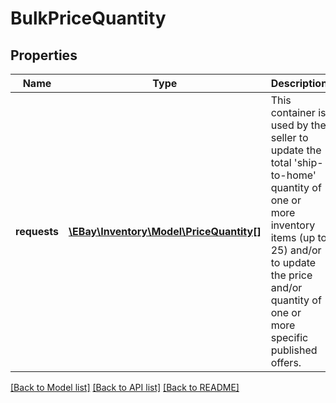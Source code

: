 # BulkPriceQuantity

## Properties
Name | Type | Description | Notes
------------ | ------------- | ------------- | -------------
**requests** | [**\EBay\Inventory\Model\PriceQuantity[]**](PriceQuantity.md) | This container is used by the seller to update the total &#x27;ship-to-home&#x27; quantity of one or more inventory items (up to 25) and/or to update the price and/or quantity of one or more specific published offers. | [optional] 

[[Back to Model list]](../../README.md#documentation-for-models) [[Back to API list]](../../README.md#documentation-for-api-endpoints) [[Back to README]](../../README.md)

